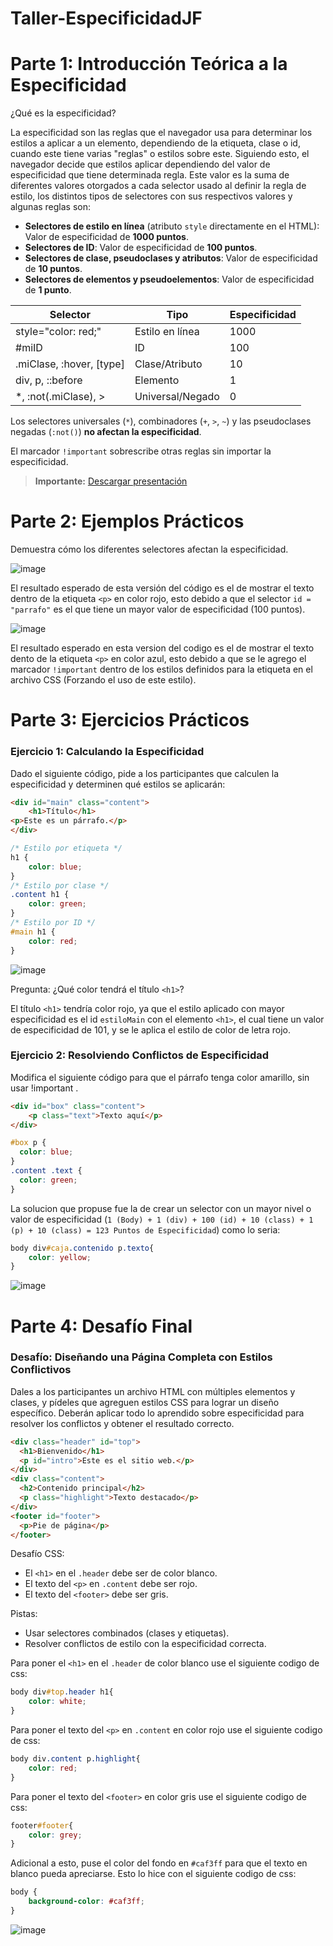 # Taller-EspecificidadJF
# **Parte 1: Introducción Teórica a la Especificidad**

¿Qué es la especificidad?

La especificidad son las reglas que el navegador usa para determinar los estilos a aplicar a un elemento, dependiendo de la etiqueta, clase o id, cuando este tiene varias "reglas" o estilos sobre este. Siguiendo esto, el navegador decide que estilos aplicar dependiendo del valor de especificidad que tiene determinada regla. Este valor es la suma de diferentes valores otorgados a cada selector usado al definir la regla de estilo, los distintos tipos de selectores con sus respectivos valores y algunas reglas son:

- **Selectores de estilo en línea** (atributo `style` directamente en el HTML): Valor de especificidad de **1000 puntos**.
- **Selectores de ID**: Valor de especificidad de **100 puntos**.
- **Selectores de clase, pseudoclases y atributos**: Valor de especificidad de **10 puntos**.
- **Selectores de elementos y pseudoelementos**: Valor de especificidad de **1 punto**.

| Selector                           | Tipo                | Especificidad |
|------------------------------------|---------------------|----------------|
| style="color: red;"               | Estilo en línea     | 1000           |
| #miID                              | ID                  | 100            |
| .miClase, :hover, [type]          | Clase/Atributo      | 10             |
| div, p, ::before                   | Elemento            | 1              |
| *, :not(.miClase), >              | Universal/Negado    | 0              |


Los selectores universales (`*`), combinadores (`+`, `>`, `~`) y las pseudoclases negadas (`:not()`) **no afectan la especificidad**.

El marcador `!important` sobrescribe otras reglas sin importar la especificidad.

> **Importante:** [Descargar presentación](https://github.com/JoseDFN/Taller-EspecificidadJF/raw/refs/heads/main/Explicacion%20Especificidad%20CSS%20y%20HTML.pptx)

# **Parte 2: Ejemplos Prácticos**

Demuestra cómo los diferentes selectores afectan la especificidad.

![image](https://github.com/user-attachments/assets/cf381259-f150-4711-a34c-07250eabc5bf)

El resultado esperado de esta versión del código es el de mostrar el texto dentro de la etiqueta `<p>` en color rojo, esto debido a que el selector `id = "parrafo"` es el que tiene un mayor valor de especificidad (100 puntos).

![image](https://github.com/user-attachments/assets/e9a5b3c4-7ba5-4b66-b5c1-a81a2cdd4651)

El resultado esperado en esta version del codigo es el de mostrar el texto dento de la etiqueta `<p>` en color azul, esto debido a que se le agrego el marcador `!important` dentro de los estilos definidos para la etiqueta en el archivo CSS (Forzando el uso de este estilo).

# **Parte 3: Ejercicios Prácticos**

### Ejercicio 1: Calculando la Especificidad

Dado el siguiente código, pide a los participantes que calculen la especificidad y determinen qué
estilos se aplicarán:

```html
<div id="main" class="content">
    <h1>Título</h1>
<p>Este es un párrafo.</p>
</div>
```
```css
/* Estilo por etiqueta */
h1 {
    color: blue;
}
/* Estilo por clase */
.content h1 {
    color: green;
}
/* Estilo por ID */
#main h1 {
    color: red;
}
```

![image](https://github.com/user-attachments/assets/ec9dae13-e8d4-4af3-8d4d-e7f2a9e6f4fd)

Pregunta: ¿Qué color tendrá el título `<h1>`?

El título `<h1>` tendría color rojo, ya que el estilo aplicado con mayor especificidad es el id `estiloMain` con el elemento `<h1>`, el cual tiene un valor de especificidad de 101, y se le aplica el estilo de color de letra rojo.

### Ejercicio 2: Resolviendo Conflictos de Especificidad

Modifica el siguiente código para que el párrafo tenga color amarillo, sin usar !important .

```html
<div id="box" class="content">
    <p class="text">Texto aquí</p>
</div>
```
```css
#box p {
  color: blue;
}
.content .text {
  color: green;
}
```

La solucion que propuse fue la de crear un selector con un mayor nivel o valor de especificidad (`1 (Body) + 1 (div) + 100 (id) + 10 (class) + 1 (p) + 10 (class) = 123 Puntos de Especificidad`) como lo seria:

```css
body div#caja.contenido p.texto{
    color: yellow;
}
```

![image](https://github.com/user-attachments/assets/0042c76a-bbdd-4952-938b-24bcae4c9fdb)

# **Parte 4: Desafío Final**

### Desafío: Diseñando una Página Completa con Estilos Conflictivos

Dales a los participantes un archivo HTML con múltiples elementos y clases, y pídeles que
agreguen estilos CSS para lograr un diseño específico. Deberán aplicar todo lo aprendido sobre
especificidad para resolver los conflictos y obtener el resultado correcto.

```html
<div class="header" id="top">
  <h1>Bienvenido</h1>
  <p id="intro">Este es el sitio web.</p>
</div>
<div class="content">
  <h2>Contenido principal</h2>
  <p class="highlight">Texto destacado</p>
</div>
<footer id="footer">
  <p>Pie de página</p>
</footer>
```
Desafío CSS:
- El `<h1>` en el `.header` debe ser de color blanco.
- El texto del `<p>` en `.content` debe ser rojo.
- El texto del `<footer>` debe ser gris.

Pistas:
- Usar selectores combinados (clases y etiquetas).
- Resolver conflictos de estilo con la especificidad correcta.

Para poner el `<h1>` en el `.header` de color blanco use el siguiente codigo de css:

```css
body div#top.header h1{
    color: white;
}
```

Para poner el texto del `<p>` en `.content` en color rojo use el siguiente codigo de css:

```css
body div.content p.highlight{
    color: red;
}
```

Para poner el texto del `<footer>` en color gris use el siguiente codigo de css:

```css
footer#footer{
    color: grey;
}
```

Adicional a esto, puse el color del fondo en `#caf3ff` para que el texto en blanco pueda apreciarse. Esto lo hice con el siguiente codigo de css:

```css
body {
    background-color: #caf3ff;
}
```
![image](https://github.com/user-attachments/assets/a8b29204-0927-4ea9-9208-7d6847442635)
